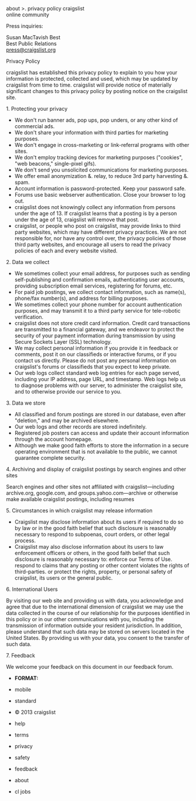 about >. privacy policy craigslist  
online community

Press inquiries:

Susan MacTavish Best  
Best Public Relations  
press@craigslist.org

Privacy Policy

craigslist has established this privacy policy to explain to you how your information is protected, collected and used, which may be updated by craigslist from time to time. craigslist will provide notice of materially significant changes to this privacy policy by posting notice on the craigslist site.

1\. Protecting your privacy

*   We don't run banner ads, pop ups, pop unders, or any other kind of commercial ads.
*   We don't share your information with third parties for marketing purposes.
*   We don't engage in cross-marketing or link-referral programs with other sites.
*   We don't employ tracking devices for marketing purposes ("cookies", "web beacons," single-pixel gifs).
*   We don't send you unsolicited communications for marketing purposes.
*   We offer email anonymization &. relay, to reduce 3rd party harvesting &. spam.
*   Account information is password-protected. Keep your password safe.
*   Forums use basic webserver authentication. Close your browser to log out.
*   craigslist does not knowingly collect any information from persons under the age of 13. If craigslist learns that a posting is by a person under the age of 13, craigslist will remove that post.
*   craigslist, or people who post on craigslist, may provide links to third party websites, which may have different privacy practices. We are not responsible for, nor have any control over, the privacy policies of those third party websites, and encourage all users to read the privacy policies of each and every website visited.

2\. Data we collect

*   We sometimes collect your email address, for purposes such as sending self-publishing and confirmation emails, authenticating user accounts, providing subscription email services, registering for forums, etc.
*   For paid job postings, we collect contact information, such as name(s), phone/fax number(s), and address for billing purposes.
*   We sometimes collect your phone number for account authentication purposes, and may transmit it to a third party service for tele-robotic verification.
*   craigslist does not store credit card information. Credit card transactions are transmitted to a financial gateway, and we endeavor to protect the security of your payment information during transmission by using Secure Sockets Layer (SSL) technology.
*   We may collect personal information if you provide it in feedback or comments, post it on our classifieds or interactive forums, or if you contact us directly. Please do not post any personal information on craigslist's forums or classifieds that you expect to keep private.
*   Our web logs collect standard web log entries for each page served, including your IP address, page URL, and timestamp. Web logs help us to diagnose problems with our server, to administer the craigslist site, and to otherwise provide our service to you.

3\. Data we store

*   All classified and forum postings are stored in our database, even after "deletion," and may be archived elsewhere.
*   Our web logs and other records are stored indefinitely.
*   Registered job posters can access and update their account information through the account homepage.
*   Although we make good faith efforts to store the information in a secure operating environment that is not available to the public, we cannot guarantee complete security.

4\. Archiving and display of craigslist postings by search engines and other sites

Search engines and other sites not affiliated with craigslist—including archive.org, google.com, and groups.yahoo.com—archive or otherwise make available craigslist postings, including resumes

5\. Circumstances in which craigslist may release information

*   Craigslist may disclose information about its users if required to do so by law or in the good faith belief that such disclosure is reasonably necessary to respond to subpoenas, court orders, or other legal process.
*   Craigslist may also disclose information about its users to law enforcement officers or others, in the good faith belief that such disclosure is reasonably necessary to: enforce our Terms of Use. respond to claims that any posting or other content violates the rights of third-parties. or protect the rights, property, or personal safety of craigslist, its users or the general public.

6\. International Users

By visiting our web site and providing us with data, you acknowledge and agree that due to the international dimension of craigslist we may use the data collected in the course of our relationship for the purposes identified in this policy or in our other communications with you, including the transmission of information outside your resident jurisdiction. In addition, please understand that such data may be stored on servers located in the United States. By providing us with your data, you consent to the transfer of such data.

7\. Feedback

We welcome your feedback on this document in our feedback forum.

*   **FORMAT:**
*   mobile
*   standard

*   © 2013 craigslist
*   help
*   terms
*   privacy
*   safety
*   feedback
*   about
*   cl jobs